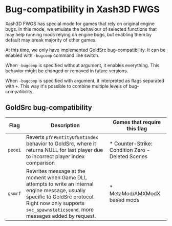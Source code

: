 # Bug-compatibility in Xash3D FWGS

Xash3D FWGS has special mode for games that rely on original engine bugs. In this mode, we emulate the behaviour of selected functions that may help running mods relying on engine bugs, but enabling them by default may break majority of other games.

At this time, we only have implemented GoldSrc bug-compatibility. It can be enabled with `-bugcomp` command line switch.

When `-bugcomp` is specified without argument, it enables everything. This behavior might be changed or removed in future versions.

When `-bugcomp` is specified with argument, it interpreted as flags separated with `+`. This way it's possible to combine multiple levels of bug-compatibility.

## GoldSrc bug-compatibility

| Flag    | Description | Games that require this flag |
| ------- | ----------- | ---------------------------- |
| `peoei` | Reverts `pfnPEntityOfEntIndex` behavior to GoldSrc, where it returns NULL for last player due to incorrect player index comparison | * Counter-Strike: Condition Zero - Deleted Scenes |
| `gsmrf` | Rewrites message at the moment when Game DLL attempts to write an internal engine message, usually specific to GoldSrc protocol. Right now only supports `svc_spawnstaticsound`, more messages added by request. | * MetaMod/AMXModX based mods |

